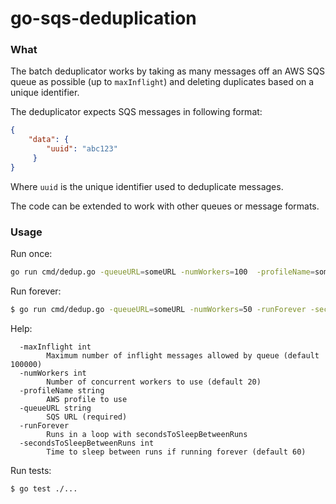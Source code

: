 # go-sqs-deduplication

### What

The batch deduplicator works by taking as many messages off an AWS SQS queue as possible (up to `maxInflight`) and deleting duplicates based on a unique identifier.


The deduplicator expects SQS messages in following format:

```json
{
    "data": {
        "uuid": "abc123"
     }
}
```
Where `uuid` is the unique identifier used to deduplicate messages.

The code can be extended to work with other queues or message formats.

### Usage

Run once:
```bash
go run cmd/dedup.go -queueURL=someURL -numWorkers=100  -profileName=someProfile
```

Run forever:
```bash
$ go run cmd/dedup.go -queueURL=someURL -numWorkers=50 -runForever -secondsToSleepBetweenRuns=600
```

Help:
```
  -maxInflight int
    	Maximum number of inflight messages allowed by queue (default 100000)
  -numWorkers int
    	Number of concurrent workers to use (default 20)
  -profileName string
    	AWS profile to use
  -queueURL string
    	SQS URL (required)
  -runForever
    	Runs in a loop with secondsToSleepBetweenRuns
  -secondsToSleepBetweenRuns int
    	Time to sleep between runs if running forever (default 60)
```

Run tests:
```
$ go test ./...
```